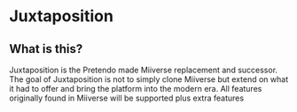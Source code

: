 # Juxtaposition

## What is this?
Juxtaposition is the Pretendo made Miiverse replacement and successor. The goal of Juxtaposition is not to simply clone Miiverse but extend on what it had to offer and bring the platform into the modern era. All features originally found in Miiverse will be supported plus extra features

